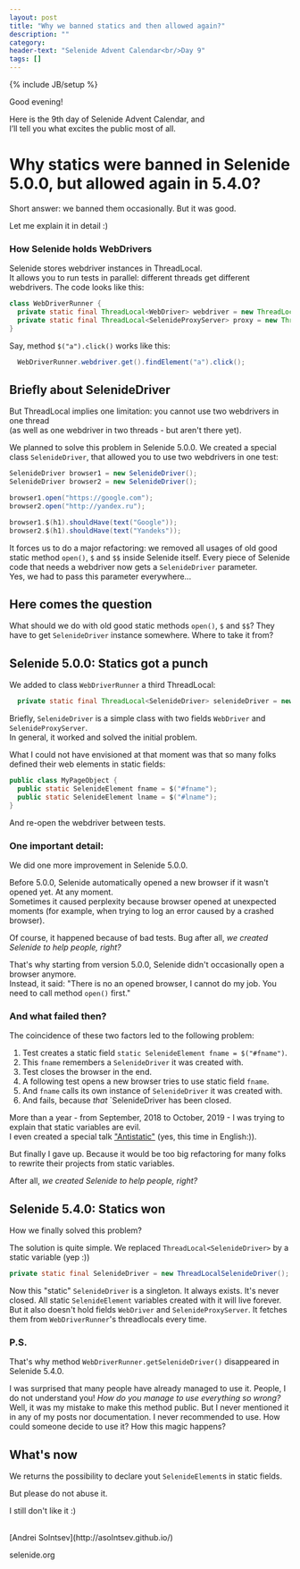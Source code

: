 ```yaml
---
layout: post
title: "Why we banned statics and then allowed again?"
description: ""
category:
header-text: "Selenide Advent Calendar<br/>Day 9"
tags: []
---
```

{% include JB/setup %}

Good evening!

Here is the 9th day of Selenide Advent Calendar, and  
I’ll tell you what excites the public most of all.    

# Why statics were banned in Selenide 5.0.0, but allowed again in 5.4.0?

Short answer: we banned them occasionally. But it was good.

Let me explain it in detail :)


### How Selenide holds WebDrivers

Selenide stores webdriver instances in ThreadLocal.  
It allows you to run tests in parallel: different threads get different webdrivers. The code looks like this: 

```java
class WebDriverRunner {
  private static final ThreadLocal<WebDriver> webdriver = new ThreadLocal<>();
  private static final ThreadLocal<SelenideProxyServer> proxy = new ThreadLocal<>();
}

```

Say, method `$("a").click()` works like this:

```java
  WebDriverRunner.webdriver.get().findElement("a").click();
```

## Briefly about SelenideDriver

But ThreadLocal implies one limitation: you cannot use two webdrivers in one thread  
(as well as one webdriver in two threads - but aren't there yet).

We planned to solve this problem in Selenide 5.0.0. We created a special class `SelenideDriver`, that allowed you to use 
 two webdrivers in one test:

```java
SelenideDriver browser1 = new SelenideDriver();
SelenideDriver browser2 = new SelenideDriver();

browser1.open("https://google.com");
browser2.open("http://yandex.ru");

browser1.$(h1).shouldHave(text("Google"));
browser2.$(h1).shouldHave(text("Yandeks"));
```

It forces us to do a major refactoring: we removed all usages of old good static method `open()`, `$` and `$$` 
inside Selenide itself. Every piece of Selenide code that needs a webdriver now gets a `SelenideDriver` parameter.  
Yes, we had to pass this parameter everywhere...  


## Here comes the question

What should we do with old good static methods `open()`, `$` and `$$`? They have to get `SelenideDriver` instance somewhere.
Where to take it from?


## Selenide 5.0.0: Statics got a punch

We added to class `WebDriverRunner` a third ThreadLocal:

```java
  private static final ThreadLocal<SelenideDriver> selenideDriver = new ThreadLocal<>();
```

Briefly, `SelenideDriver` is a simple class with two fields `WebDriver` and `SelenideProxyServer`.  
In general, it worked and solved the initial problem.   

What I could not have envisioned at that moment was that so many folks defined their web elements in static fields:

```java
public class MyPageObject {
  public static SelenideElement fname = $("#fname");
  public static SelenideElement lname = $("#lname");
}
```

And re-open the webdriver between tests.


### One important detail:
We did one more improvement in Selenide 5.0.0.

Before 5.0.0, Selenide automatically opened a new browser if it wasn't opened yet. At any moment.   
Sometimes it caused perplexity because browser opened at unexpected moments (for example, when trying to log an error 
caused by a crashed browser). 

Of course, it happened because of bad tests. Bug after all, _we created Selenide to help people, right?_  

That's why starting from version 5.0.0, Selenide didn't occasionally open a browser anymore.  
Instead, it said: "There is no an opened browser, I cannot do my job. You need to call method `open()` first."


### And what failed then?


The coincidence of these two factors led to the following problem:
1. Test creates a static field `static SelenideElement fname = $("#fname")`.
2. This `fname` remembers a `SelenideDriver` it was created with. 
3. Test closes the browser in the end. 
4. A following test opens a new browser tries to use static field `fname`.
5. And `fname` calls its own instance of `SelenideDriver` it was created with.
6. And fails, because _that_ `SelenideDriver has been closed. 

More than a year - from September, 2018 to October, 2019 - I was trying to explain that static variables are evil.  
I even created a special talk ["Antistatic"](https://www.youtube.com/watch?v=dFQSOlOOoXE&list=PLfazdZ9SzB9eDJIugtfH7KeVLLAP1pDLh) (yes, this time in English:)).  

But finally I gave up. Because it would be too big refactoring for many folks to rewrite their projects from static variables.
  
After all, _we created Selenide to help people, right?_


## Selenide 5.4.0: Statics won 

How we finally solved this problem?

The solution is quite simple. We replaced `ThreadLocal<SelenideDriver>`  by a static variable (yep :))

```java
private static final SelenideDriver = new ThreadLocalSelenideDriver();
``` 

Now this "static" `SelenideDriver` is a singleton. It always exists. It's never closed. All static `SelenideElement` 
 variables created with it will live forever. But it also doesn't hold fields `WebDriver` and `SelenideProxyServer`.
  It fetches them from `WebDriverRunner`'s threadlocals every time. 

  
  
### P.S.
That's why method `WebDriverRunner.getSelenideDriver()` disappeared in Selenide 5.4.0.

I was surprised that many people have already managed to use it. People, I do not understand you! _How do you manage to use everything so wrong?_  
Well, it was my mistake to make this method public. But I never mentioned it in any of my posts nor documentation. 
I never recommended to use. How could someone decide to use it? How this magic happens?
 
## What's now

We returns the possibility to declare yout `SelenideElement`s in static fields. 
  
But please do not abuse it.   

I still don't like it :)

<br>
[Andrei Solntsev](http://asolntsev.github.io/)

selenide.org
